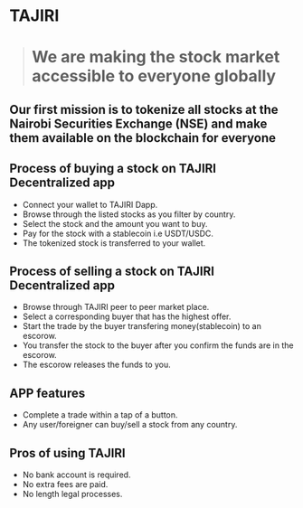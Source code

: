# TAJIRI
> # We are making the stock market accessible to everyone globally

## Our first mission is to tokenize all stocks at the Nairobi Securities Exchange (NSE) and make them available on the blockchain for everyone

## Process of buying a stock on TAJIRI Decentralized app
* Connect your wallet to TAJIRI Dapp.
* Browse through the listed stocks as you filter by country.
* Select the stock and the amount you want to buy.
* Pay for the stock with a stablecoin i.e USDT/USDC.
* The tokenized stock is transferred to your wallet.

## Process of selling a stock on TAJIRI Decentralized app
* Browse through TAJIRI peer to peer market place.
* Select a corresponding buyer that has the highest offer.
* Start the trade by the buyer transfering money(stablecoin) to an escorow.
* You transfer the stock to the buyer after you confirm the funds are in the escorow.
* The escorow releases the funds to you.
  

## APP features
* Complete a trade within a tap of a button.
* Any user/foreigner can buy/sell a stock from any country.


## Pros of using TAJIRI
* No bank account is required.
* No extra fees are paid.
* No length legal processes.
  

